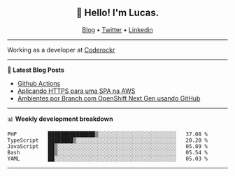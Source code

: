<h2 align="center">👋 Hello! I'm Lucas.</h2>
<p align="center">
  <a href="https://www.lucassabreu.net.br/">Blog</a> •
  <a href="https://twitter.com/lucassabreu">Twitter</a> •
  <a href="https://www.linkedin.com/in/lucassantosabreu/">Linkedin</a>
</p>

---

Working as a developer at [Coderockr](https://github.com/Coderockr)

---

**📝 Latest Blog Posts**

<!-- BLOG-POST-LIST:START -->
- [Github Actions](https://www.lucassabreu.net.br/post/github-actions/)
- [Aplicando HTTPS para uma SPA na AWS](https://www.lucassabreu.net.br/post/aplicando-https-para-uma-spa-na-aws/)
- [Ambientes por Branch com OpenShift Next Gen usando GitHub](https://www.lucassabreu.net.br/post/ambientes-por-branch-com-openshift-next-gen-usando-github/)
<!-- BLOG-POST-LIST:END -->

---

📊 **Weekly development breakdown**
<!--START_SECTION:waka-->
```text
PHP          ███████████████▒░░░░░░░░░░░░░░░░░░░░░░░░░   37.08 % 
TypeScript   ████████▒░░░░░░░░░░░░░░░░░░░░░░░░░░░░░░░░   20.20 % 
JavaScript   ██▒░░░░░░░░░░░░░░░░░░░░░░░░░░░░░░░░░░░░░░   05.89 % 
Bash         ██▒░░░░░░░░░░░░░░░░░░░░░░░░░░░░░░░░░░░░░░   05.54 % 
YAML         ██░░░░░░░░░░░░░░░░░░░░░░░░░░░░░░░░░░░░░░░   05.03 % 
```
<!--END_SECTION:waka-->

---
